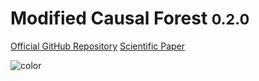 <!-- _coverpage.md -->


# **M**odified **C**ausal **F**orest  <small>0.2.0</small>




[Official GitHub Repository](https://github.com/MCFpy/mcf)
[Scientific Paper](https://arxiv.org/abs/1812.09487)

![color](#f0f0f0)
